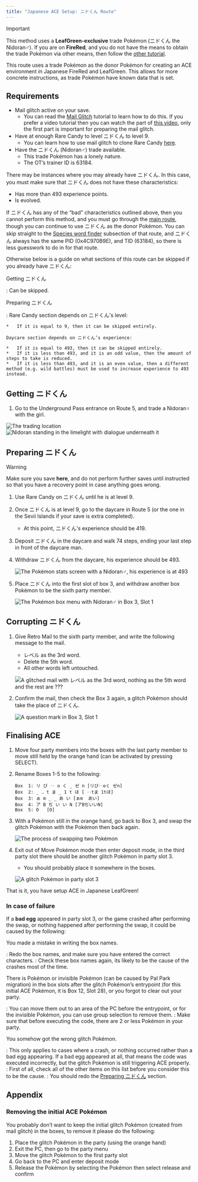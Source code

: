 ```yaml
---
title: "Japanese ACE Setup: ニドくん Route"
---
```


<div class="admonition important" markdown="block">
<p class="admonition-title">Important</p>

This method uses a **LeafGreen-exclusive** trade Pokémon (ニドくん the Nidoran♂). If you are on **FireRed**, and you do not have the means to obtain the trade Pokémon via other means, then follow the [other tutorial](main-route.md).

</div>

This route uses a trade Pokémon as the donor Pokémon for creating an ACE environment in Japanese FireRed and LeafGreen. This allows for more concrete instructions, as trade Pokémon have known data that is set.

## Requirements

*   Mail glitch active on your save.
    +   You can read the [Mail Glitch](../mail-glitch.md) tutorial to learn how to do this. If you prefer a video tutorial then you can watch the part of [this video](https://youtu.be/3jkcq8e9NO4?t=147&feature=shared), only the first part is important for preparing the mail glitch.
*   Have at enough Rare Candy to level ニドくん to level 9.
    +   You can learn how to use mail glitch to clone Rare Candy [here](../mail-glitch.md).
*   Have the ニドくん (Nidoran♂) trade available.
    +   This trade Pokémon has a lonely nature.
    +   The OT’s trainer ID is 63184.

There may be instances where you may already have ニドくん. In this case, you must make sure that ニドくん does not have these characteristics:

*   Has more than 493 experience points.
*   Is evolved.

If ニドくん has any of the “bad” characteristics outlined above, then you cannot perform this method, and you must go through the [main route](main-route.md), though you can continue to use ニドくん as the donor Pokémon. You can skip straight to the [Species word finder](main-route.md#species-word-finder) subsection of that route, and ニドくん always has the same PID (0x4C970B9E), and TID (63184), so there is less guesswork to do in for that route.

Otherwise below is a guide on what sections of this route can be skipped if you already have ニドくん:

Getting ニドくん

:   Can be skipped.

Preparing ニドくん

:   Rare Candy section depends on ニドくん’s level:

    *   If it is equal to 9, then it can be skipped entirely.

    Daycare section depends on ニドくん’s experience:

    *   If it is equal to 493, then it can be skipped entirely.
    *   If it is less than 493, and it is an odd value, then the amount of steps to take is reduced.
    *   If it is less than 493, and it is an even value, then a different method (e.g. wild battles) must be used to increase experience to 493 instead.

## Getting ニドくん

1.  Go to the Underground Pass entrance on Route 5, and trade a Nidoran♀ with the girl.

![The trading location](../../../assets/images/frlg/getting-started/jpn-lg-ace/TradeLocation.png)
![Nidoran standing in the limelight with dialogue underneath it](../../../assets/images/frlg/getting-started/jpn-lg-ace/GettingNidoranM.png)

## Preparing ニドくん

<div class="admonition warning" markdown="block">
<p class="admonition-title">Warning</p>

Make sure you save **here**, and do not perform further saves until instructed so that you have a recovery point in case anything goes wrong.

</div>

1.  Use Rare Candy on ニドくん until he is at level 9.
2.  Once ニドくん is at level 9, go to the daycare in Route 5 (or the one in the Sevii Islands if your save is extra completed).
    +   At this point, ニドくん’s experience should be 419.
3.  Deposit ニドくん in the daycare and walk 74 steps, ending your last step in front of the daycare man.
4.  Withdraw ニドくん from the daycare, his experience should be 493.

    ![The Pokémon stats screen with a Nidoran♂, his experience is at 493](../../../assets/images/frlg/getting-started/jpn-lg-ace/FinalExperience.png)

5.  Place ニドくん into the first slot of box 3, and withdraw another box Pokémon to be the sixth party member.

    ![The Pokémon box menu with Nidoran♂ in Box 3, Slot 1](../../../assets/images/frlg/getting-started/jpn-lg-ace/NidoranLocation.png)

## Corrupting ニドくん

1.  Give Retro Mail to the sixth party member, and write the following message to the mail.
    +   レベル as the 3rd word.
    +   Delete the 5th word.
    +   All other words left untouched.
    
    ![A glitched mail with レベル as the 3rd word, nothing as the 5th word and the rest are ???](../../../assets/images/frlg/getting-started/jpn-lg-ace/GlitchedMailMessage.png)

2.  Confirm the mail, then check the Box 3 again, a glitch Pokémon should take the place of ニドくん.

    ![A question mark in Box 3, Slot 1](../../../assets/images/frlg/getting-started/jpn-lg-ace/InitialACEMon.png)

## Finalising ACE

1.  Move four party members into the boxes with the last party member to move still held by the orange hand (can be activated by pressing SELECT).
2.  Rename Boxes 1-5 to the following:

    ```
    Box  1: リ び ‥ o く _ ゼ n	[リび‥oく ゼn]
    Box  2: _ ‥ t ま _ 1 t ほ	[ ‥tま 1tほ]
    Box  3: ぁ m _ _ あ い	[ぁm  あい]
    Box  4: ア B ぢ い い N	[アBぢいいN]
    Box  5: O	[O]
    ```

3.  With a Pokémon still in the orange hand, go back to Box 3, and swap the glitch Pokémon with the Pokémon then back again.

    ![The process of swapping two Pokémon](../../../assets/images/frlg/getting-started/jpn-lg-ace/SwappingAction.png)

4.  Exit out of Move Pokémon mode then enter deposit mode, in the third party slot there should be another glitch Pokémon in party slot 3.
    *   You should probably place it somewhere in the boxes.

    ![A glitch Pokémon in party slot 3](../../../assets/images/frlg/getting-started/jpn-lg-ace/FinalResult.png)

That is it, you have setup ACE in Japanese LeafGreen!

### In case of failure

If a **bad egg** appeared in party slot 3, or the game crashed after performing the swap, or nothing happened after performing the swap, it could be caused by the following:

You made a mistake in writing the box names.

:   Redo the box names, and make sure you have entered the correct characters.
:   Check these box names again, its likely to be the cause of the crashes most of the time.

There is Pokémon or invisible Pokémon (can be caused by Pal Park migration) in the box slots after the glitch Pokémon’s entrypoint (for this initial ACE Pokémon, it is Box 12, Slot 28), or you forgot to clear out your party.

:   You can move them out to an area of the PC before the entrypoint, or for the invisible Pokémon, you can use group selection to remove them.
:   Make sure that before executing the code, there are 2 or less Pokémon in your party.

You somehow got the wrong glitch Pokémon.

:   This only applies to cases where a crash, or nothing occurred rather than a bad egg appearing. If a bad egg appeared at all, that means the code was executed incorrectly, but the glitch Pokémon is still triggering ACE properly.
:   First of all, check all of the other items on this list before you consider this to be the cause.
:   You should redo the [Preparing ニドくん](#preparing-ニドくん) section.

## Appendix

### Removing the initial ACE Pokémon

You probably don’t want to keep the initial glitch Pokémon (created from mail glitch) in the boxes, to remove it please do the following:

1. Place the glitch Pokémon in the party (using the orange hand)
2. Exit the PC, then go to the party menu
3. Move the glitch Pokémon to the first party slot
4. Go back to the PC and enter deposit mode
5. Release the Pokémon by selecting the Pokémon then select release and confirm
